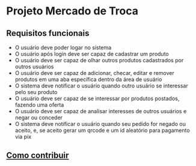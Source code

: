 # Projeto Mercado de Troca

## Requisitos funcionais

- O usuário deve poder logar no sistema
- O usuário após login deve ser capaz de cadastrar um produto
- O usuário deve ser capaz de olhar outros produtos cadastrados por outros usuários
- O usuário deve ser capaz de adicionar, checar, editar e remover produtos em uma aba específica dentro da área de usuário
- O sistema deve notificar o usuário quando outro usuário se interessar pelo seu produto
- O usuário deve ser capaz de se interessar por produtos postados, fazendo uma oferta
- O usuário deve ser capaz de analisar interesses de outros usuários e negar ou conceder
- O sistema deve notificar o usuário quando seu pedido for negado ou aceito, e, se aceito gerar um qrcode e um id aleatório para pagamento via pix

## [Como contribuir](https://github.com/Joyuv/projeto2romero/blob/main/CONTRIBUTING.md)
